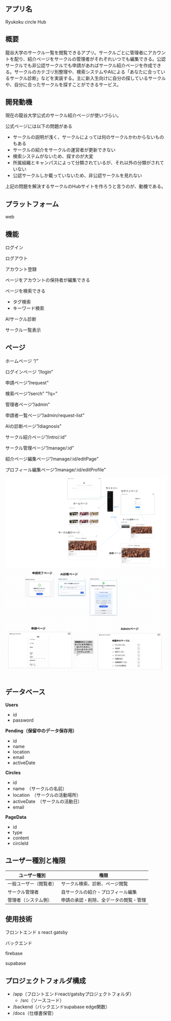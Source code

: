 ## アプリ名

Ryukoku circle Hub

## 概要

龍谷大学のサークル一覧を閲覧できるアプリ。サークルごとに管理者にアカウントを配り、紹介ページをサークルの管理者がそれぞれいつでも編集できる。公認サークルでも非公認サークルでも申請があればサークル紹介ページを作成できる。サークルのカテゴリ別整理や、検索システムやAIによる「あなたに合っているサークル診断」などを実装する。主に新入生向けに自分の探しているサークルや、自分に合ったサークルを探すことができるサービス。

## 開発動機

現在の龍谷大学公式のサークル紹介ページが使いづらい。

公式ページには以下の問題がある

- サークルの説明が浅く、サークルによっては何のサークルかわからないものもある
- サークルの紹介をサークルの運営者が更新できない
- 検索システムがないため、探すのが大変
- 所属組織とキャンパスによって分類されているが、それ以外の分類がされていない
- 公認サークルしか載っていないため、非公認サークルを見れない

上記の問題を解決するサークルのHubサイトを作ろうと言うのが、動機である。

## プラットフォーム

web

## 機能

ログイン

ログアウト

アカウント登録

ページをアカウントの保持者が編集できる

ページを検索できる

- タグ検索
- キーワード検索

AIサークル診断

サークル一覧表示

## ページ

ホームページ “/”

ログインページ “/login”

申請ページ”/request”

検索ページ”/serch” ”?q=”

管理者ページ”/admin”

申請者一覧ページ”/admin/request-list”

AIの診断ページ”/diagnosis”

サークル紹介ページ”/intro/:id”

サークル管理ページ”/manage/:id”

紹介ページ編集ページ”/manage/:id/editPage”

プロフィール編集ページ”/manage/:id/editProfile”

![UI.png](./UI.png)
![UI2.png](./UI2.png)

## データベース

**Users**

- id
- password

**Pending（保留中のデータ保存用）**

- id
- name
- location
- email
- activeDate

**Circles**

- id
- name　（サークルの名前）
- location　（サークルの活動場所）
- activeDate　（サークルの活動日）
- email

**PageData**

- id
- type
- content
- circleId

## ユーザー種別と権限

| ユーザー種別 | 権限 |
| --- | --- |
| 一般ユーザー（閲覧者） | サークル検索、診断、ページ閲覧 |
| サークル管理者 | 自サークルの紹介・プロフィール編集 |
| 管理者（システム側） | 申請の承認・削除、全データの閲覧・管理 |

## 使用技術

フロントエンド
s
react
gatsby

バックエンド

firebase

supabase

## プロジェクトフォルダ構成

- /app（フロントエンドreact/gatsbyプロジェクトフォルダ）
    - /src（ソースコード）
- /backend（バックエンドsupabase edge関数）
- /docs（仕様書保管）